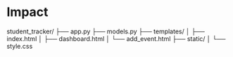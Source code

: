 # Impact
student_tracker/
├── app.py
├── models.py
├── templates/
│   ├── index.html
│   ├── dashboard.html
│   └── add_event.html
├── static/
│   └── style.css
